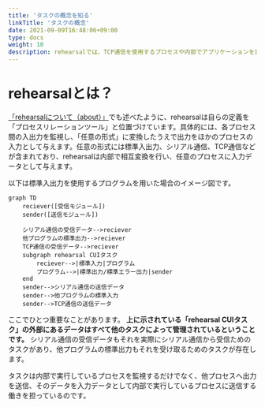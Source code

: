 ```yaml
---
title: 'タスクの概念を知る'
linkTitle: 'タスクの概念'
date: 2021-09-09T16:48:06+09:00
type: docs
weight: 10
description: rehearsalでは、TCP通信を使用するプロセスや内部でアプリケーションを実行するプロセスをそれぞれ一つの「タスク」という単位で分割し、実行および入出力の監視を行っています。この章ではrehearsal内部におけるタスクの管理、監視、実行のプロセスを紹介します。
---
```


# rehearsalとは？

[「rehearsalについて（about）」](/about/#rehearsal-%E3%81%AB%E3%81%A4%E3%81%84%E3%81%A6)でも述べたように、rehearsalは自らの定義を「プロセスリレーションツール」と位置づけています。具体的には、各プロセス間の入出力を監視し、「任意の形式」に変換したうえで出力をほかのプロセスの入力として与えます。任意の形式には標準入出力、シリアル通信、TCP通信などが含まれており、rehearsalは内部で相互変換を行い、任意のプロセスに入力データとして与えます。

以下は標準入出力を使用するプログラムを用いた場合のイメージ図です。
```mermaid
graph TD
    reciever([受信モジュール])
    sender([送信モジュール])

    シリアル通信の受信データ-->reciever
    他プログラムの標準出力-->reciever
    TCP通信の受信データ-->reciever
    subgraph rehearsal CUIタスク
        reciever-->|標準入力|プログラム
        プログラム-->|標準出力/標準エラー出力|sender
    end
    sender-->シリアル通信の送信データ
    sender-->他プログラムの標準入力
    sender-->TCP通信の送信データ
```
ここでひとつ重要なことがあります。 **上に示されている「rehearsal CUIタスク」の外部にあるデータはすべて他のタスクによって管理されているということです。** シリアル通信の受信データもそれを実際にシリアル通信から受信ためのタスクがあり、他プログラムの標準出力もそれを受け取るためのタスクが存在します。

タスクは内部で実行しているプロセスを監視するだけでなく、他プロセスへ出力を送信、そのデータを入力データとして内部で実行しているプロセスに送信する働きを担っているのです。
